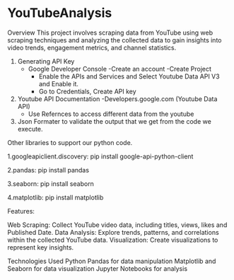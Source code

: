 # YouTubeAnalysis

Overview
This project involves scraping data from YouTube using web scraping techniques and analyzing the collected data to gain insights into video trends, engagement metrics, and channel statistics.

1. Generating API Key
	- Google Developer Console
		-Create an account 
		-Create Project
		- Enable the APIs and Services and Select Youtube Data API V3 and Enable it.
		- Go to Credentials, Create API key
2. Youtube API Documentation 
	-Developers.google.com (Youtube Data API)
	- Use Refernces to access different data from the youtube
3. Json Formater to validate the output that we get from the code we execute.

Other libraries to support our python code.

1.googleapiclient.discovery: pip install google-api-python-client

2.pandas: pip install pandas

3.seaborn: pip install seaborn

4.matplotlib: pip install matplotlib

Features:

Web Scraping: Collect YouTube video data, including titles, views, likes and Published Date.
Data Analysis: Explore trends, patterns, and correlations within the collected YouTube data.
Visualization: Create visualizations to represent key insights.

Technologies Used
Python
Pandas for data manipulation
Matplotlib and Seaborn for data visualization
Jupyter Notebooks for analysis

